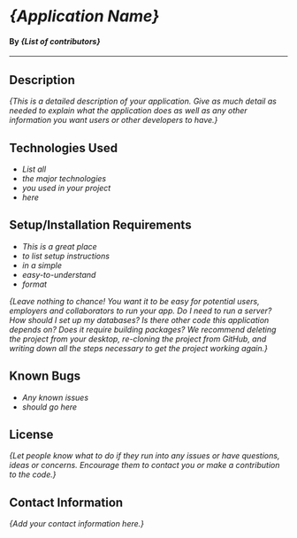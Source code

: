 # _{Application Name}_

#### By _**{List of contributors}**_

---

## Description

_{This is a detailed description of your application. Give as much detail as needed to explain what the application does as well as any other information you want users or other developers to have.}_

## Technologies Used

* _List all_
* _the major technologies_
* _you used in your project_
* _here_



## Setup/Installation Requirements

* _This is a great place_
* _to list setup instructions_
* _in a simple_
* _easy-to-understand_
* _format_

_{Leave nothing to chance! You want it to be easy for potential users, employers and collaborators to run your app. Do I need to run a server? How should I set up my databases? Is there other code this application depends on? Does it require building packages? We recommend deleting the project from your desktop, re-cloning the project from GitHub, and writing down all the steps necessary to get the project working again.}_

## Known Bugs

* _Any known issues_
* _should go here_

## License

_{Let people know what to do if they run into any issues or have questions, ideas or concerns.  Encourage them to contact you or make a contribution to the code.}_

## Contact Information

_{Add your contact information here.}_
